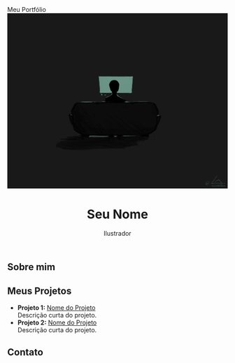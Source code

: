 <!DOCTYPE html>
<html lang="pt-br">
<head>
  <meta charset="UTF-8">
  <meta name="viewport" content="width=device-width, initial-scale=1">
  Meu Portfólio 
  <link rel="stylesheet" href="style.css">
</head>
<body> 
  
<img src="https://github.com/alissongallardo/Portifolio-site---Test/blob/c822c62af03846303d9756527cdc559a782a9bb8/FXG1y0vWIAA3XL5.jpg" alt="Foto genérica">
  
  <header>
    <h1>Seu Nome</h1>
    <p> Ilustrador </p>
  </header>

  <section class="sobre">
    <h2>Sobre mim</h2>
    <p></p>
  </section>

  <section class="projetos">
    <h2>Meus Projetos</h2>
    <ul>
      <li>
        <strong>Projeto 1:</strong> <a href="https://link-do-projeto.com" target="_blank">Nome do Projeto</a><br>
        <span>Descrição curta do projeto.</span>
      </li>
      <li>
        <strong>Projeto 2:</strong> <a href="https://link-do-projeto.com" target="_blank">Nome do Projeto</a><br>
        <span>Descrição curta do projeto.</span>
      </li>
    </ul>
  </section>

  <section class="contato">
    <h2>Contato</h2>
    <p></p>
  </section>


</body>
</html>
